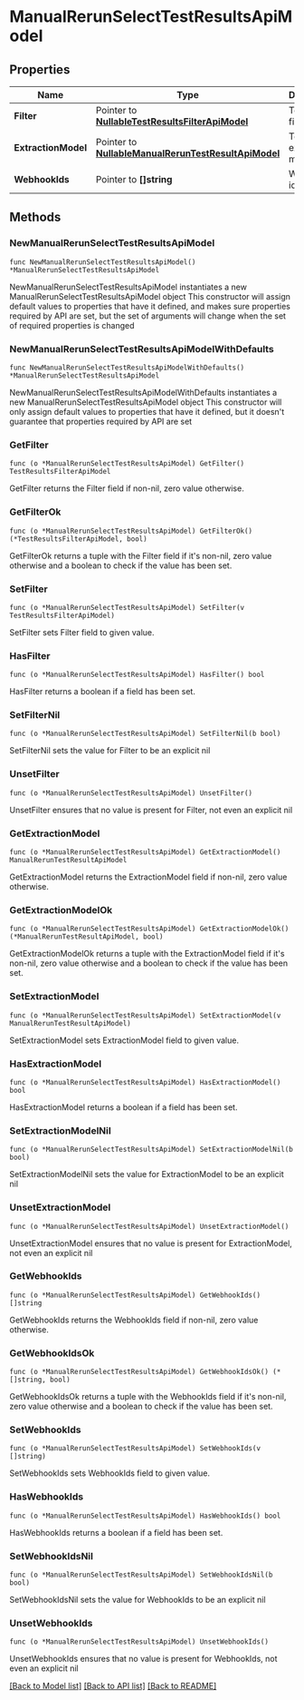 # ManualRerunSelectTestResultsApiModel

## Properties

Name | Type | Description | Notes
------------ | ------------- | ------------- | -------------
**Filter** | Pointer to [**NullableTestResultsFilterApiModel**](TestResultsFilterApiModel.md) | Test results filter. | [optional] 
**ExtractionModel** | Pointer to [**NullableManualRerunTestResultApiModel**](ManualRerunTestResultApiModel.md) | Test results extraction model. | [optional] 
**WebhookIds** | Pointer to **[]string** | Webhook ids to rerun. | [optional] 

## Methods

### NewManualRerunSelectTestResultsApiModel

`func NewManualRerunSelectTestResultsApiModel() *ManualRerunSelectTestResultsApiModel`

NewManualRerunSelectTestResultsApiModel instantiates a new ManualRerunSelectTestResultsApiModel object
This constructor will assign default values to properties that have it defined,
and makes sure properties required by API are set, but the set of arguments
will change when the set of required properties is changed

### NewManualRerunSelectTestResultsApiModelWithDefaults

`func NewManualRerunSelectTestResultsApiModelWithDefaults() *ManualRerunSelectTestResultsApiModel`

NewManualRerunSelectTestResultsApiModelWithDefaults instantiates a new ManualRerunSelectTestResultsApiModel object
This constructor will only assign default values to properties that have it defined,
but it doesn't guarantee that properties required by API are set

### GetFilter

`func (o *ManualRerunSelectTestResultsApiModel) GetFilter() TestResultsFilterApiModel`

GetFilter returns the Filter field if non-nil, zero value otherwise.

### GetFilterOk

`func (o *ManualRerunSelectTestResultsApiModel) GetFilterOk() (*TestResultsFilterApiModel, bool)`

GetFilterOk returns a tuple with the Filter field if it's non-nil, zero value otherwise
and a boolean to check if the value has been set.

### SetFilter

`func (o *ManualRerunSelectTestResultsApiModel) SetFilter(v TestResultsFilterApiModel)`

SetFilter sets Filter field to given value.

### HasFilter

`func (o *ManualRerunSelectTestResultsApiModel) HasFilter() bool`

HasFilter returns a boolean if a field has been set.

### SetFilterNil

`func (o *ManualRerunSelectTestResultsApiModel) SetFilterNil(b bool)`

 SetFilterNil sets the value for Filter to be an explicit nil

### UnsetFilter
`func (o *ManualRerunSelectTestResultsApiModel) UnsetFilter()`

UnsetFilter ensures that no value is present for Filter, not even an explicit nil
### GetExtractionModel

`func (o *ManualRerunSelectTestResultsApiModel) GetExtractionModel() ManualRerunTestResultApiModel`

GetExtractionModel returns the ExtractionModel field if non-nil, zero value otherwise.

### GetExtractionModelOk

`func (o *ManualRerunSelectTestResultsApiModel) GetExtractionModelOk() (*ManualRerunTestResultApiModel, bool)`

GetExtractionModelOk returns a tuple with the ExtractionModel field if it's non-nil, zero value otherwise
and a boolean to check if the value has been set.

### SetExtractionModel

`func (o *ManualRerunSelectTestResultsApiModel) SetExtractionModel(v ManualRerunTestResultApiModel)`

SetExtractionModel sets ExtractionModel field to given value.

### HasExtractionModel

`func (o *ManualRerunSelectTestResultsApiModel) HasExtractionModel() bool`

HasExtractionModel returns a boolean if a field has been set.

### SetExtractionModelNil

`func (o *ManualRerunSelectTestResultsApiModel) SetExtractionModelNil(b bool)`

 SetExtractionModelNil sets the value for ExtractionModel to be an explicit nil

### UnsetExtractionModel
`func (o *ManualRerunSelectTestResultsApiModel) UnsetExtractionModel()`

UnsetExtractionModel ensures that no value is present for ExtractionModel, not even an explicit nil
### GetWebhookIds

`func (o *ManualRerunSelectTestResultsApiModel) GetWebhookIds() []string`

GetWebhookIds returns the WebhookIds field if non-nil, zero value otherwise.

### GetWebhookIdsOk

`func (o *ManualRerunSelectTestResultsApiModel) GetWebhookIdsOk() (*[]string, bool)`

GetWebhookIdsOk returns a tuple with the WebhookIds field if it's non-nil, zero value otherwise
and a boolean to check if the value has been set.

### SetWebhookIds

`func (o *ManualRerunSelectTestResultsApiModel) SetWebhookIds(v []string)`

SetWebhookIds sets WebhookIds field to given value.

### HasWebhookIds

`func (o *ManualRerunSelectTestResultsApiModel) HasWebhookIds() bool`

HasWebhookIds returns a boolean if a field has been set.

### SetWebhookIdsNil

`func (o *ManualRerunSelectTestResultsApiModel) SetWebhookIdsNil(b bool)`

 SetWebhookIdsNil sets the value for WebhookIds to be an explicit nil

### UnsetWebhookIds
`func (o *ManualRerunSelectTestResultsApiModel) UnsetWebhookIds()`

UnsetWebhookIds ensures that no value is present for WebhookIds, not even an explicit nil

[[Back to Model list]](../README.md#documentation-for-models) [[Back to API list]](../README.md#documentation-for-api-endpoints) [[Back to README]](../README.md)


